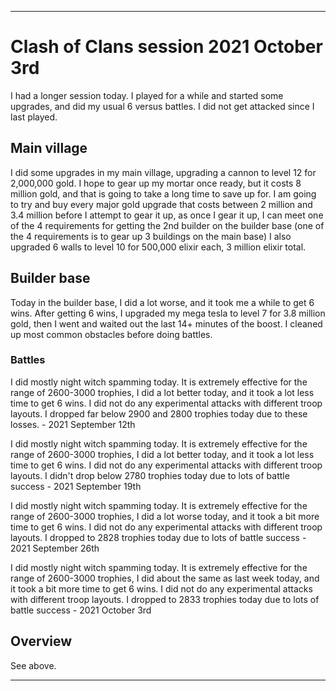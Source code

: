 
***

# Clash of Clans session 2021 October 3rd

I had a longer session today. I played for a while and started some upgrades, and did my usual 6 versus battles. <!-- Taken out on August 1st 2021, this is getting too old || I am still considering making this game a daily/bi-daily game (decision started 14 Sundays ago (Sunday, April 18th 2021) and it got stronger 13 Sundays ago (Sunday, April 25th 2021) and became very close to becoming official 10 Sundays (Sunday, May 16th 2021) I am now really considering it) !--> I did not get attacked since I last played.

## Main village

I did some upgrades in my main village, upgrading a cannon to level 12 for 2,000,000 gold. I hope to gear up my mortar once ready, but it costs 8 million gold, and that is going to take a long time to save up for. I am going to try and buy every major gold upgrade that costs between 2 million and 3.4 million before I attempt to gear it up, as once I gear it up, I can meet one of the 4 requirements for getting the 2nd builder on the builder base (one of the 4 requirements is to gear up 3 buildings on the main base) I also upgraded 6 walls to level 10 for 500,000 elixir each, 3 million elixir total.

## Builder base

Today in the builder base, I did a lot worse, and it took me a while to get 6 wins. After getting 6 wins, I upgraded my mega tesla to level 7 for 3.8 million gold, then I went and waited out the last 14+ minutes of the boost. I cleaned up most common obstacles before doing battles.

### Battles

I did mostly night witch spamming today. It is extremely effective for the range of 2600-3000 trophies, I did a lot better today, and it took a lot less time to get 6 wins. I did not do any experimental attacks with different troop layouts. I dropped far below 2900 and 2800 trophies today due to these losses. - 2021 September 12th

I did mostly night witch spamming today. It is extremely effective for the range of 2600-3000 trophies, I did a lot better today, and it took a lot less time to get 6 wins. I did not do any experimental attacks with different troop layouts. I didn't drop below 2780 trophies today due to lots of battle success - 2021 September 19th

I did mostly night witch spamming today. It is extremely effective for the range of 2600-3000 trophies, I did a lot worse today, and it took a bit more time to get 6 wins. I did not do any experimental attacks with different troop layouts. I dropped to 2828 trophies today due to lots of battle success - 2021 September 26th

I did mostly night witch spamming today. It is extremely effective for the range of 2600-3000 trophies, I did about the same as last week today, and it took a bit more time to get 6 wins. I did not do any experimental attacks with different troop layouts. I dropped to 2833 trophies today due to lots of battle success - 2021 October 3rd

## Overview

See above.

***
